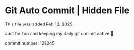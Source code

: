 # Git Auto Commit | Hidden File

This file was added Feb 12, 2025

Just for fun and keeping my daily git commit active 🤪

commit number: 129245
